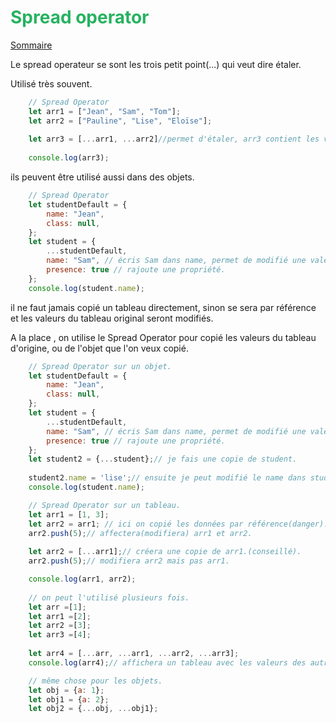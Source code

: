 
# <div style="color: #26B260">Spread operator</div>

[Sommaire](./00-Sommaire.md)

Le spread operateur se sont les trois petit point(...) qui veut dire étaler.

Utilisé très souvent.

```javascript
    // Spread Operator
    let arr1 = ["Jean", "Sam", "Tom"];
    let arr2 = ["Pauline", "Lise", "Eloïse"];
    
    let arr3 = [...arr1, ...arr2]//permet d'étaler, arr3 contient les valeurs du tableau arr1 et arr2.
    
    console.log(arr3);
```

ils peuvent être utilisé aussi dans des objets.

```javascript
    // Spread Operator
    let studentDefault = {
        name: "Jean",
        class: null,
    };
    let student = {
        ...studentDefault,
        name: "Sam", // écris Sam dans name, permet de modifié une valeur.
        presence: true // rajoute une propriété.
    };
    console.log(student.name);
```

il ne faut jamais copié un tableau directement, sinon se sera par référence et les valeurs du tableau original seront modifiés.

A la place , on utilise le Spread Operator pour copié les valeurs du tableau d'origine, ou de l'objet que l'on veux copié.

```javascript
    // Spread Operator sur un objet.
    let studentDefault = {
        name: "Jean",
        class: null,
    };
    let student = {
        ...studentDefault,
        name: "Sam", // écris Sam dans name, permet de modifié une valeur.
        presence: true // rajoute une propriété.
    };
    let student2 = {...student};// je fais une copie de student.
    
    student2.name = 'lise';// ensuite je peut modifié le name dans student2, cela n'affectera pas la valeur dans student.
    console.log(student.name);
```

```javascript
    // Spread Operator sur un tableau.
    let arr1 = [1, 3];
    let arr2 = arr1; // ici on copié les données par référence(danger).
    arr2.push(5);// affectera(modifiera) arr1 et arr2.
    
    let arr2 = [...arr1];// créera une copie de arr1.(conseillé).
    arr2.push(5);// modifiera arr2 mais pas arr1.

    console.log(arr1, arr2);
    
    // on peut l'utilisé plusieurs fois.
    let arr =[1];
    let arr1 =[2];
    let arr2 =[3];
    let arr3 =[4];
    
    let arr4 = [...arr, ...arr1, ...arr2, ...arr3];
    console.log(arr4);// affichera un tableau avec les valeurs des autres tableaux.

    // même chose pour les objets.
    let obj = {a: 1};
    let obj1 = {a: 2};
    let obj2 = {...obj, ...obj1};
```
